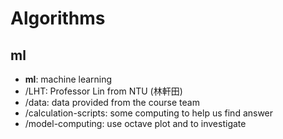# Algorithms
## ml
* **ml**: machine learning
 * /LHT: Professor Lin from NTU (林軒田)
  * /data: data provided from the course team
  * /calculation-scripts: some computing to help us find answer
  * /model-computing: use octave plot and to investigate